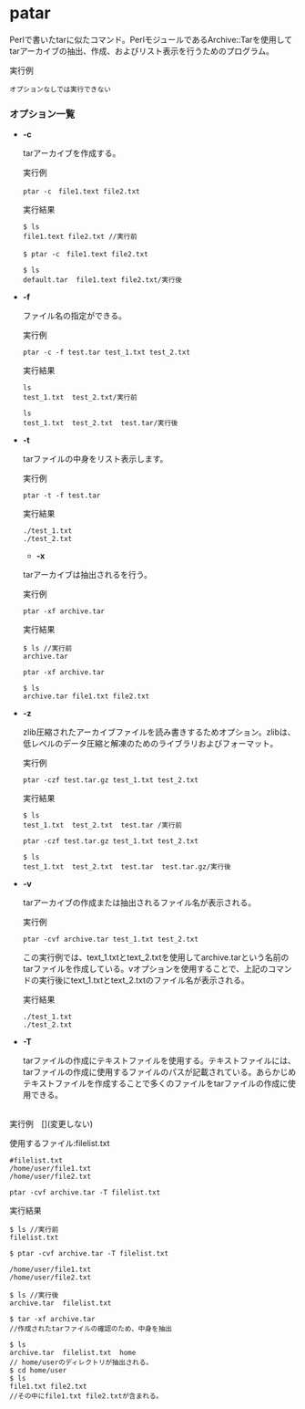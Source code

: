 [](ファイル名はコマンド名.md)
# patar
Perlで書いたtarに似たコマンド。PerlモジュールであるArchive::Tarを使用してtarアーカイブの抽出、作成、およびリスト表示を行うためのプログラム。

  実行例 [](変更しない)
  
  ```
  オプションなしでは実行できない
  ```


  

### オプション一覧


- **-c**
  
  tarアーカイブを作成する。

  実行例 [](変更しない)
  
  ```
  ptar -c　file1.text file2.txt
  ```


  実行結果　[](変更しない)


  ```
  $ ls
  file1.text file2.txt //実行前

  $ ptar -c　file1.text file2.txt

  $ ls
  default.tar  file1.text file2.txt/実行後
  ```
- **-f** 
    
  ファイル名の指定ができる。
  
  実行例　[](変更しない)
  
  ```
  ptar -c -f test.tar test_1.txt test_2.txt 
  ```


  実行結果　[](変更しない)


  ```
  ls
  test_1.txt  test_2.txt/実行前
  
  ls
  test_1.txt  test_2.txt  test.tar/実行後
  ```
- **-t** 
    
  tarファイルの中身をリスト表示します。
  
  実行例　[](変更しない)
  
  ```
  ptar -t -f test.tar
  ```


  実行結果　[](変更しない)


  ```
  ./test_1.txt
  ./test_2.txt
  ```
  - **-x** 
    
  tarアーカイブは抽出されるを行う。
  
  実行例　[](変更しない)
  
  ```
  ptar -xf archive.tar
  ```
  


  実行結果　[](変更しない)


  ```
  $ ls //実行前
  archive.tar

  ptar -xf archive.tar

  $ ls 
  archive.tar file1.txt file2.txt
  ```

- **-z** 
    
  zlib圧縮されたアーカイブファイルを読み書きするためオプション。zlibは、低レベルのデータ圧縮と解凍のためのライブラリおよびフォーマット。
  
  実行例　[](変更しない)
  
  ```
  ptar -czf test.tar.gz test_1.txt test_2.txt
  ```


  実行結果　[](変更しない)


  ```
  $ ls
  test_1.txt  test_2.txt  test.tar /実行前

  ptar -czf test.tar.gz test_1.txt test_2.txt

  $ ls
  test_1.txt  test_2.txt  test.tar  test.tar.gz/実行後
  ```


- **-v** 
    
  tarアーカイブの作成または抽出されるファイル名が表示される。
  
  実行例　[](変更しない)
  
  ```
  ptar -cvf archive.tar test_1.txt test_2.txt
  ```
  この実行例では、text_1.txtとtext_2.txtを使用してarchive.tarという名前のtarファイルを作成している。vオプションを使用することで、上記のコマンドの実行後にtext_1.txtとtext_2.txtのファイル名が表示される。
  



  実行結果　[](変更しない)


  ```
  ./test_1.txt
  ./test_2.txt
  ```
  


- **-T** 
  
  tarファイルの作成にテキストファイルを使用する。テキストファイルには、tarファイルの作成に使用するファイルのパスが記載されている。あらかじめテキストファイルを作成することで多くのファイルをtarファイルの作成に使用できる。
<br>
  実行例　[](変更しない)

  使用するファイル:filelist.txt

  ```
  #filelist.txt
  /home/user/file1.txt
  /home/user/file2.txt
  ```
  
  ```
  ptar -cvf archive.tar -T filelist.txt
  ```


  実行結果　[](変更しない)


  ```
  $ ls //実行前
  filelist.txt 

  $ ptar -cvf archive.tar -T filelist.txt

  /home/user/file1.txt
  /home/user/file2.txt

  $ ls //実行後
  archive.tar  filelist.txt

  $ tar -xf archive.tar
  //作成されたtarファイルの確認のため、中身を抽出

  $ ls
  archive.tar  filelist.txt  home
  // home/userのディレクトリが抽出される。
  $ cd home/user
  $ ls
  file1.txt file2.txt
  //その中にfile1.txt file2.txtが含まれる。
  ```





